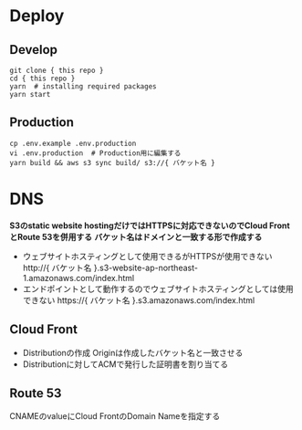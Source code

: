 # Deploy

## Develop

```
git clone { this repo }
cd { this repo }
yarn  # installing required packages
yarn start
```

## Production

```
cp .env.example .env.production
vi .env.production  # Production用に編集する
yarn build && aws s3 sync build/ s3://{ バケット名 }
```

# DNS

__S3のstatic website hostingだけではHTTPSに対応できないのでCloud FrontとRoute 53を併用する__
__バケット名はドメインと一致する形で作成する__

* ウェブサイトホスティングとして使用できるがHTTPSが使用できない
http://{ バケット名 }.s3-website-ap-northeast-1.amazonaws.com/index.html
* エンドポイントとして動作するのでウェブサイトホスティングとしては使用できない
https://{ バケット名 }.s3.amazonaws.com/index.html

## Cloud Front
* Distributionの作成
Originは作成したバケット名と一致させる
* Distributionに対してACMで発行した証明書を割り当てる

## Route 53
CNAMEのvalueにCloud FrontのDomain Nameを指定する